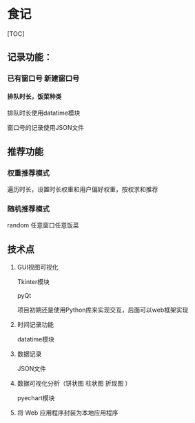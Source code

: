 # 食记



[TOC]



## 记录功能：



### 已有窗口号  新建窗口号

####  排队时长，饭菜种类

排队时长使用datatime模块

窗口号的记录使用JSON文件



## 推荐功能

### 权重推荐模式

遍历时长，设置时长权重和用户偏好权重，按权求和推荐

### 随机推荐模式

random 任意窗口任意饭菜





## **技术点**

1. GUI视图可视化

   Tkinter模块

   pyQt

   项目初期还是使用Python库来实现交互，后面可以web框架实现

2. 时间记录功能

   datatime模块

3. 数据记录

   JSON文件

4. 数据可视化分析（饼状图 柱状图 折现图  ）

   pyechart模块

5. 将 Web 应用程序封装为本地应用程序

